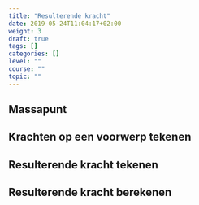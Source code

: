 ```yaml
---
title: "Resulterende kracht"
date: 2019-05-24T11:04:17+02:00
weight: 3
draft: true
tags: []
categories: []
level: ""
course: ""
topic: ""
---
```


## Massapunt

## Krachten op een voorwerp tekenen

## Resulterende kracht tekenen

## Resulterende kracht berekenen
